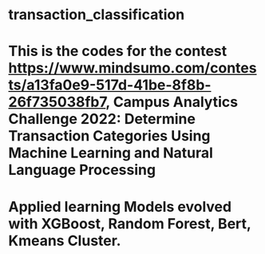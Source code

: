 # transaction_classification
# This is the codes for the contest https://www.mindsumo.com/contests/a13fa0e9-517d-41be-8f8b-26f735038fb7, Campus Analytics Challenge 2022: Determine Transaction Categories Using Machine Learning and Natural Language Processing
# Applied learning Models evolved with XGBoost, Random Forest, Bert, Kmeans Cluster.
